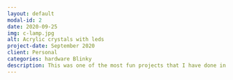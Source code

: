 ```yaml
---
layout: default
modal-id: 2
date: 2020-09-25
img: c-lamp.jpg
alt: Acrylic crystals with leds
project-date: September 2020
client: Personal
categories: hardware Blinky
description: This was one of the most fun projects that I have done in a while, and I'm quite proud of the effect of the glowing acrylic. I used an ESP32 to connect to my local WIFI and set up a webpage that I can use to control the lamp. Which will later be connected to my smart home system in order to display notifications. The LEDs (in both the base and the crystals) are connected in parallel due to the low voltage requirements, and connected to a MOSFET for switching.
---
```

